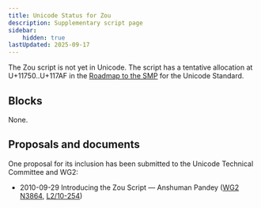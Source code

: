 ```yaml
---
title: Unicode Status for Zou
description: Supplementary script page
sidebar:
    hidden: true
lastUpdated: 2025-09-17
---
```


The Zou script is not yet in Unicode. The script has a tentative allocation at U+11750..U+117AF in the [Roadmap to the SMP](http://www.unicode.org/roadmaps/smp/) for the Unicode Standard.

## Blocks

None.

## Proposals and documents

One proposal for its inclusion has been submitted to the Unicode Technical Committee and WG2:
- 2010-09-29 Introducing the Zou Script — Anshuman Pandey ([WG2 N3864](https://www.unicode.org/wg2/docs/n3864.pdf), [L2/10-254](http://www.unicode.org/cgi-bin/GetMatchingDocs.pl?L2/10-254))
